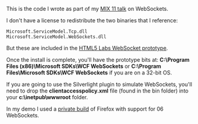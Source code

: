 This is the code I wrote as part of my [MIX 11 talk](http://channel9.msdn.com/events/MIX/MIX11/HTM10) on WebSockets.

I don't have a license to redistribute the two binaries that I reference:

    Microsoft.ServiceModel.Tcp.dll
    Microsoft.ServiceModel.WebSockets.dll
    

But these are included in the [HTML5 Labs WebSocket prototype](http://html5labs.interoperabilitybridges.com/html5labs/prototypes/websockets/websockets/download/).

Once the install is complete, you'll have the prototype bits at: 
**C:\Program Files (x86)\\Microsoft SDKs\\WCF WebSockets** or 
**C:\Program Files\\Microsoft SDKs\\WCF WebSockets** if you are on a 32-bit OS.

If you are going to use the Silverlight plugin to simulate WebSockets, you'll need to drop the **clientaccesspolicy.xml** file (found in the bin folder) into your **c:\\inetpub\\wwwroot** folder.

In my demo I used a [private build](http://www.ducksong.com/misc/websockets-builds/ws-06/4.0.rc1.02/) of Firefox with support for 06 WebSockets.




